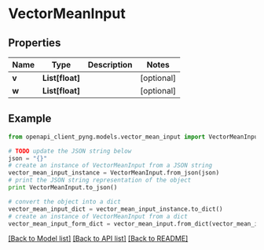 # VectorMeanInput


## Properties
Name | Type | Description | Notes
------------ | ------------- | ------------- | -------------
**v** | **List[float]** |  | [optional] 
**w** | **List[float]** |  | [optional] 

## Example

```python
from openapi_client_pyng.models.vector_mean_input import VectorMeanInput

# TODO update the JSON string below
json = "{}"
# create an instance of VectorMeanInput from a JSON string
vector_mean_input_instance = VectorMeanInput.from_json(json)
# print the JSON string representation of the object
print VectorMeanInput.to_json()

# convert the object into a dict
vector_mean_input_dict = vector_mean_input_instance.to_dict()
# create an instance of VectorMeanInput from a dict
vector_mean_input_form_dict = vector_mean_input.from_dict(vector_mean_input_dict)
```
[[Back to Model list]](../README.md#documentation-for-models) [[Back to API list]](../README.md#documentation-for-api-endpoints) [[Back to README]](../README.md)



